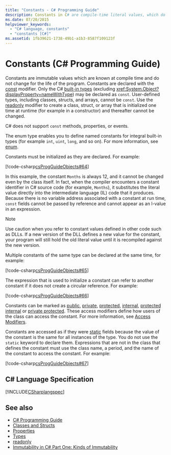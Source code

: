 ```yaml
---
title: "Constants - C# Programming Guide"
description: Constants in C# are compile-time literal values, which do not change once the program is compiled. Only C# built-in types can be constants.
ms.date: 07/20/2015
helpviewer_keywords: 
  - "C# language, constants"
  - "constants [C#]"
ms.assetid: 1fb39621-1738-49b1-a1b3-8587f109123f
---
```

# Constants (C# Programming Guide)
Constants are immutable values which are known at compile time and do not change for the life of the program. Constants are declared with the [const](../../language-reference/keywords/const.md) modifier. Only the C# [built-in types](../../language-reference/builtin-types/built-in-types.md) (excluding <xref:System.Object?displayProperty=nameWithType>) may be declared as `const`. User-defined types, including classes, structs, and arrays, cannot be `const`. Use the [readonly](../../language-reference/keywords/readonly.md) modifier to create a class, struct, or array that is initialized one time at runtime (for example in a constructor) and thereafter cannot be changed.  
  
 C# does not support `const` methods, properties, or events.  
  
 The enum type enables you to define named constants for integral built-in types (for example `int`, `uint`, `long`, and so on). For more information, see [enum](../../language-reference/builtin-types/enum.md).  
  
 Constants must be initialized as they are declared. For example:  
  
 [!code-csharp[csProgGuideObjects#64](~/samples/snippets/csharp/VS_Snippets_VBCSharp/csProgGuideObjects/CS/Objects.cs#64)]  
  
 In this example, the constant `Months` is always 12, and it cannot be changed even by the class itself. In fact, when the compiler encounters a constant identifier in C# source code (for example, `Months`), it substitutes the literal value directly into the intermediate language (IL) code that it produces. Because there is no variable address associated with a constant at run time, `const` fields cannot be passed by reference and cannot appear as an l-value in an expression.  
  
> [!NOTE]
> Use caution when you refer to constant values defined in other code such as DLLs. If a new version of the DLL defines a new value for the constant, your program will still hold the old literal value until it is recompiled against the new version.  
  
 Multiple constants of the same type can be declared at the same time, for example:  
  
 [!code-csharp[csProgGuideObjects#65](~/samples/snippets/csharp/VS_Snippets_VBCSharp/csProgGuideObjects/CS/Objects.cs#65)]  
  
 The expression that is used to initialize a constant can refer to another constant if it does not create a circular reference. For example:  
  
 [!code-csharp[csProgGuideObjects#66](~/samples/snippets/csharp/VS_Snippets_VBCSharp/csProgGuideObjects/CS/Objects.cs#66)]  
  
 Constants can be marked as [public](../../language-reference/keywords/public.md), [private](../../language-reference/keywords/private.md), [protected](../../language-reference/keywords/protected.md), [internal](../../language-reference/keywords/internal.md), [protected internal](../../language-reference/keywords/protected-internal.md) or [private protected](../../language-reference/keywords/private-protected.md). These access modifiers define how users of the class can access the constant. For more information, see [Access Modifiers](./access-modifiers.md).  
  
 Constants are accessed as if they were [static](../../language-reference/keywords/static.md) fields because the value of the constant is the same for all instances of the type. You do not use the `static` keyword to declare them. Expressions that are not in the class that defines the constant must use the class name, a period, and the name of the constant to access the constant. For example:  
  
 [!code-csharp[csProgGuideObjects#67](~/samples/snippets/csharp/VS_Snippets_VBCSharp/csProgGuideObjects/CS/Objects.cs#67)]  
  
## C# Language Specification  
 [!INCLUDE[CSharplangspec](~/includes/csharplangspec-md.md)]  
  
## See also

- [C# Programming Guide](../index.md)
- [Classes and Structs](./index.md)
- [Properties](./properties.md)
- [Types](../types/index.md)
- [readonly](../../language-reference/keywords/readonly.md)
- [Immutability in C# Part One: Kinds of Immutability](/archive/blogs/ericlippert/immutability-in-c-part-one-kinds-of-immutability)
